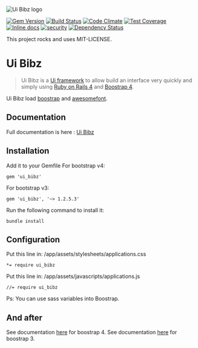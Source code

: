 ![Ui Bibz logo](https://raw.githubusercontent.com/thooams/Ui-Bibz/gh-pages/ui-bibz-logo-without-border.gif)

[![Gem Version](https://badge.fury.io/rb/ui_bibz.svg)](http://badge.fury.io/rb/ui_bibz)
[![Build Status](https://travis-ci.org/thooams/Ui-Bibz.svg)](https://travis-ci.org/thooams/Ui-Bibz)
[![Code Climate](https://codeclimate.com/github/thooams/Ui-Bibz/badges/gpa.svg)](https://codeclimate.com/github/thooams/Ui-Bibz)
[![Test Coverage](https://codeclimate.com/github/thooams/Ui-Bibz/badges/coverage.svg)](https://codeclimate.com/github/thooams/Ui-Bibz)
[![Inline docs](http://inch-ci.org/github/thooams/Ui-Bibz.svg?branch=master)](http://inch-ci.org/github/thooams/Ui-Bibz)
[![security](https://hakiri.io/github/thooams/Ui-Bibz/master.svg)](https://hakiri.io/github/thooams/Ui-Bibz/master)
[![Dependency Status](https://gemnasium.com/thooams/Ui-Bibz.svg)](https://gemnasium.com/thooams/Ui-Bibz)

This project rocks and uses MIT-LICENSE.

# Ui Bibz
> Ui Bibz is a [Ui framework](http://fr.wikipedia.org/wiki/Framework_d%27interface)
> to allow build an interface very quickly and simply
> using [Ruby on Rails 4](http://rubyonrails.org/) and [Boostrap 4](http://getbootstrap.com/).

Ui Bibz load [boostrap](http://getbootstrap.com/) and [awesomefont](http://fontawesome.io/).


## Documentation
Full documentation is here :
[Ui Bibz](http://hummel.link/Ui-Bibz/)


## Installation

Add it to your Gemfile
For bootstrap v4:

```
gem 'ui_bibz'
```

For bootstrap v3:

```
gem 'ui_bibz', '~> 1.2.5.3'
```

Run the following command to install it:

```
bundle install
```

## Configuration

Put this line in: /app/assets/stylesheets/applications.css

```
*= require ui_bibz
```

Put this line in: /app/assets/javascripts/applications.js

```
//= require ui_bibz
```

Ps: You can use sass variables into Boostrap.

## And after

See documentation [here](http://hummel.link/Ui-Bibz/) for boostrap 4.
See documentation [here](http://hummel.link/Ui-Bibz/1.2.5/) for boostrap 3.

